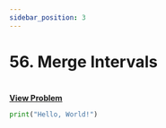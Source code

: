 ```yaml
---
sidebar_position: 3
---
```


# 56. Merge Intervals
#
[**View Problem**](https://leetcode.com/problems/merge-intervals)

```python leet-code/week-1/01-array-strings/3
print("Hello, World!")
```